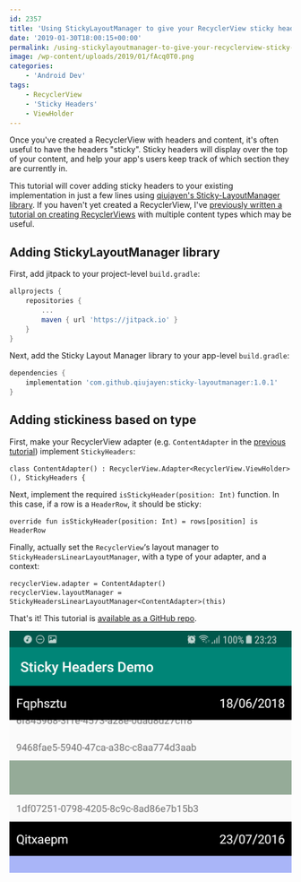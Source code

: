```yaml
---
id: 2357
title: 'Using StickyLayoutManager to give your RecyclerView sticky headers'
date: '2019-01-30T18:00:15+00:00'
permalink: /using-stickylayoutmanager-to-give-your-recyclerview-sticky-headers/
image: /wp-content/uploads/2019/01/fAcq0T0.png
categories:
    - 'Android Dev'
tags:
    - RecyclerView
    - 'Sticky Headers'
    - ViewHolder
---
```


Once you've created a RecyclerView with headers and content, it's often useful to have the headers "sticky". Sticky headers will display over the top of your content, and help your app's users keep track of which section they are currently in.

This tutorial will cover adding sticky headers to your existing implementation in just a few lines using [qiujayen's Sticky-LayoutManager library](https://github.com/qiujayen/sticky-layoutmanager). If you haven't yet created a RecyclerView, I've [previously written a tutorial on creating RecyclerViews](https://blog.jakelee.co.uk/creating-a-recyclerview-with-multiple-content-types-and-layouts-in-kotlin) with multiple content types which may be useful.

## Adding StickyLayoutManager library

First, add jitpack to your project-level `build.gradle`:

```groovy
allprojects {
    repositories {
        ...
        maven { url 'https://jitpack.io' }
    }
}
```

Next, add the Sticky Layout Manager library to your app-level `build.gradle`:

```groovy
dependencies {
    implementation 'com.github.qiujayen:sticky-layoutmanager:1.0.1'
}
```

## Adding stickiness based on type

First, make your RecyclerView adapter (e.g. `ContentAdapter` in the [previous tutorial](https://blog.jakelee.co.uk/creating-a-recyclerview-with-multiple-content-types-and-layouts-in-kotlin)) implement `StickyHeaders`:

```
class ContentAdapter() : RecyclerView.Adapter<RecyclerView.ViewHolder>(), StickyHeaders {
```

Next, implement the required `isStickyHeader(position: Int)` function. In this case, if a row is a `HeaderRow`, it should be sticky:

```
override fun isStickyHeader(position: Int) = rows[position] is HeaderRow
```

Finally, actually set the `RecyclerView`‘s layout manager to `StickyHeadersLinearLayoutManager`, with a type of your adapter, and a context:

```
recyclerView.adapter = ContentAdapter()
recyclerView.layoutManager = StickyHeadersLinearLayoutManager<ContentAdapter>(this)
```

That's it! This tutorial is [available as a GitHub repo](https://github.com/JakeSteam/StickyHeaders).

[![](/wp-content/uploads/2019/01/Screenshot_20190128-232345.png)](/wp-content/uploads/2019/01/Screenshot_20190128-232345.png)